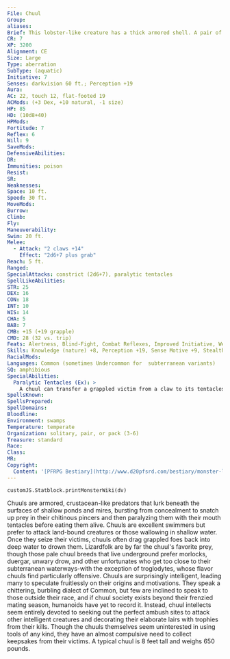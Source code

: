 ```yaml
---
File: Chuul
Group: 
aliases: 
Brief: This lobster-like creature has a thick armored shell. A pair of tiny eyes gleams above a mouth full of writhing tentacles.
CR: 7
XP: 3200
Alignment: CE
Size: Large
Type: aberration
SubType: (aquatic)
Initiative: 7
Senses: darkvision 60 ft.; Perception +19
Aura: 
AC: 22, touch 12, flat-footed 19
ACMods: (+3 Dex, +10 natural, -1 size)
HP: 85
HD: (10d8+40)
HPMods: 
Fortitude: 7
Reflex: 6
Will: 9
SaveMods: 
DefensiveAbilities: 
DR: 
Immunities: poison
Resist: 
SR: 
Weaknesses: 
Space: 10 ft.
Speed: 30 ft.
MoveMods: 
Burrow: 
Climb: 
Fly: 
Maneuverability: 
Swim: 20 ft.
Melee: 
  - Attack: "2 claws +14"
    Effect: "2d6+7 plus grab"
Reach: 5 ft.
Ranged: 
SpecialAttacks: constrict (2d6+7), paralytic tentacles
SpellLikeAbilities: 
STR: 25
DEX: 16
CON: 18
INT: 10
WIS: 14
CHA: 5
BAB: 7
CMB: +15 (+19 grapple)
CMD: 28 (32 vs. trip)
Feats: Alertness, Blind-Fight, Combat Reflexes, Improved Initiative, Weapon Focus (claw)
Skills: Knowledge (nature) +8, Perception +19, Sense Motive +9, Stealth +9, Swim +28
RacialMods: 
Languages: Common (sometimes Undercommon for  subterranean variants)
SQ: amphibious
SpecialAbilities:
  Paralytic Tentacles (Ex): >
    A chuul can transfer a grappled victim from a claw to its tentacles as a move action. The tentacles grapple with the same strength as the claw but deal no damage, instead exuding a paralytic secretion. Anyone held in the tentacles must succeed on a DC 19 Fortitude save each round on the chuul's turn or be paralyzed for 6 rounds. The save DC is Constitution-based. While held in the tentacles, paralyzed or not, a victim automatically takes 1d8+7 points of damage each round from the creature's mandibles.
SpellsKnown: 
SpellsPrepared: 
SpellDomains: 
Bloodline: 
Environment: swamps
Temperature: temperate
Organization: solitary, pair, or pack (3-6)
Treasure: standard
Race: 
Class: 
MR: 
Copyright:
  Content: '[PFRPG Bestiary](http://www.d20pfsrd.com/bestiary/monster-listings/aberrations/chuul)'
---
```

```dataviewjs
customJS.Statblock.printMonsterWiki(dv)
```
Chuuls are armored, crustacean-like predators that lurk beneath the surfaces of shallow ponds and mires, bursting from concealment to snatch up prey in their chitinous pincers and then paralyzing them with their mouth tentacles before eating them alive.  Chuuls are excellent swimmers but prefer to attack land-bound creatures or those wallowing in shallow water. Once they seize their victims, chuuls often drag grappled foes back into deep water to drown them.  Lizardfolk are by far the chuul's favorite prey, though those pale chuul breeds that live underground prefer morlocks, duergar, unwary drow, and other unfortunates who get too close to their subterranean waterways-with the exception of troglodytes, whose flavor chuuls find particularly offensive.  Chuuls are surprisingly intelligent, leading many to speculate fruitlessly on their origins and motivations.  They speak a chittering, burbling dialect of Common, but few are inclined to speak to those outside their race, and if chuul society exists beyond their frenzied mating season, humanoids have yet to record it. Instead, chuul intellects seem entirely devoted to seeking out the perfect ambush sites to attack other intelligent creatures and decorating their elaborate lairs with trophies from their kills. Though the chuuls themselves seem uninterested in using tools of any kind, they have an almost compulsive need to collect keepsakes from their victims.  A typical chuul is 8 feet tall and weighs 650 pounds.
